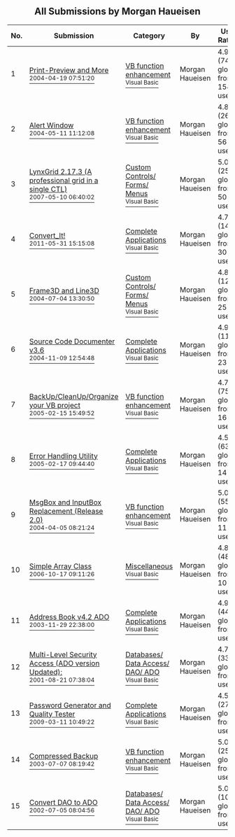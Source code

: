 ﻿<div align="center">

## All Submissions by Morgan Haueisen

</div>

No.  | Submission | Category | By   | User Rating
---- | ---------- | -------- | ---- | -----------
1 | [Print\-Preview and More<br /><sup>2004-04-19 07:51:20</sup>](https://github.com/Planet-Source-Code/morgan-haueisen-print-preview-and-more__1-37488) | [VB function enhancement<br /><sup>Visual Basic</sup>](../ByCategory/vb-function-enhancement__1-25.md) | Morgan Haueisen | 4.9 (749 globes from 154 users)
2 | [Alert Window<br /><sup>2004-05-11 11:12:08</sup>](https://github.com/Planet-Source-Code/morgan-haueisen-alert-window__1-52793) | [VB function enhancement<br /><sup>Visual Basic</sup>](../ByCategory/vb-function-enhancement__1-25.md) | Morgan Haueisen | 4.8 (269 globes from 56 users)
3 | [LynxGrid 2\.17\.3 \(A professional grid in a single CTL\)<br /><sup>2007-05-10 06:40:02</sup>](https://github.com/Planet-Source-Code/morgan-haueisen-lynxgrid-2-17-3-a-professional-grid-in-a-single-ctl__1-70425) | [Custom Controls/ Forms/  Menus<br /><sup>Visual Basic</sup>](../ByCategory/custom-controls-forms-menus__1-4.md) | Morgan Haueisen | 5.0 (250 globes from 50 users)
4 | [Convert\_It\!<br /><sup>2011-05-31 15:15:08</sup>](https://github.com/Planet-Source-Code/morgan-haueisen-convert-it__1-64508) | [Complete Applications<br /><sup>Visual Basic</sup>](../ByCategory/complete-applications__1-27.md) | Morgan Haueisen | 4.7 (141 globes from 30 users)
5 | [Frame3D and Line3D<br /><sup>2004-07-04 13:30:50</sup>](https://github.com/Planet-Source-Code/morgan-haueisen-frame3d-and-line3d__1-54693) | [Custom Controls/ Forms/  Menus<br /><sup>Visual Basic</sup>](../ByCategory/custom-controls-forms-menus__1-4.md) | Morgan Haueisen | 4.8 (121 globes from 25 users)
6 | [Source Code Documenter v3\.6<br /><sup>2004-11-09 12:54:48</sup>](https://github.com/Planet-Source-Code/morgan-haueisen-source-code-documenter-v3-6__1-51425) | [Complete Applications<br /><sup>Visual Basic</sup>](../ByCategory/complete-applications__1-27.md) | Morgan Haueisen | 4.9 (113 globes from 23 users)
7 | [BackUp/CleanUp/Organize your VB project<br /><sup>2005-02-15 15:49:52</sup>](https://github.com/Planet-Source-Code/morgan-haueisen-backup-cleanup-organize-your-vb-project__1-46956) | [VB function enhancement<br /><sup>Visual Basic</sup>](../ByCategory/vb-function-enhancement__1-25.md) | Morgan Haueisen | 4.7 (75 globes from 16 users)
8 | [Error Handling Utility<br /><sup>2005-02-17 09:44:40</sup>](https://github.com/Planet-Source-Code/morgan-haueisen-error-handling-utility__1-58765) | [Complete Applications<br /><sup>Visual Basic</sup>](../ByCategory/complete-applications__1-27.md) | Morgan Haueisen | 4.5 (63 globes from 14 users)
9 | [MsgBox and InputBox Replacement \(Release 2\.0\)<br /><sup>2004-04-05 08:21:24</sup>](https://github.com/Planet-Source-Code/morgan-haueisen-msgbox-and-inputbox-replacement-release-2-0__1-48289) | [VB function enhancement<br /><sup>Visual Basic</sup>](../ByCategory/vb-function-enhancement__1-25.md) | Morgan Haueisen | 5.0 (55 globes from 11 users)
10 | [Simple Array Class<br /><sup>2006-10-17 09:11:26</sup>](https://github.com/Planet-Source-Code/morgan-haueisen-simple-array-class__1-66714) | [Miscellaneous<br /><sup>Visual Basic</sup>](../ByCategory/miscellaneous__1-1.md) | Morgan Haueisen | 4.8 (48 globes from 10 users)
11 | [Address Book v4\.2 ADO<br /><sup>2003-11-29 22:38:00</sup>](https://github.com/Planet-Source-Code/morgan-haueisen-address-book-v4-2-ado__1-46264) | [Complete Applications<br /><sup>Visual Basic</sup>](../ByCategory/complete-applications__1-27.md) | Morgan Haueisen | 4.9 (44 globes from 9 users)
12 | [Multi\-Level Security Access \(ADO version Updated\):<br /><sup>2001-08-21 07:38:04</sup>](https://github.com/Planet-Source-Code/morgan-haueisen-multi-level-security-access-ado-version-updated__1-26405) | [Databases/ Data Access/ DAO/ ADO<br /><sup>Visual Basic</sup>](../ByCategory/databases-data-access-dao-ado__1-6.md) | Morgan Haueisen | 4.7 (33 globes from 7 users)
13 | [Password Generator and Quality Tester<br /><sup>2009-03-11 10:49:22</sup>](https://github.com/Planet-Source-Code/morgan-haueisen-password-generator-and-quality-tester__1-71362) | [Complete Applications<br /><sup>Visual Basic</sup>](../ByCategory/complete-applications__1-27.md) | Morgan Haueisen | 4.5 (27 globes from 6 users)
14 | [Compressed Backup<br /><sup>2003-07-07 08:19:42</sup>](https://github.com/Planet-Source-Code/morgan-haueisen-compressed-backup__1-46566) | [VB function enhancement<br /><sup>Visual Basic</sup>](../ByCategory/vb-function-enhancement__1-25.md) | Morgan Haueisen | 5.0 (25 globes from 5 users)
15 | [Convert DAO to ADO<br /><sup>2002-07-05 08:04:56</sup>](https://github.com/Planet-Source-Code/morgan-haueisen-convert-dao-to-ado__1-36567) | [Databases/ Data Access/ DAO/ ADO<br /><sup>Visual Basic</sup>](../ByCategory/databases-data-access-dao-ado__1-6.md) | Morgan Haueisen | 5.0 (10 globes from 2 users)
